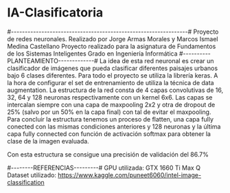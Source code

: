 # IA-Clasificatoria

#----------------------------------------------------------------#
Proyecto de redes neuronales.
Realizado por Jorge Armas Morales y Marcos Ismael Medina Castellano
Proyecto realizado para la asignatura de Fundamentos de los Sistemas Inteligentes
Grado en Ingeniería Informática
#----------PLANTEAMIENTO-------------#
La idea de esta red neuronal es crear un clasificador de imágenes que pueda clasificar diferentes paisajes urbanos
bajo 6 clases diferentes. Para todo el proyecto se utiliza la librería keras.
A la hora de configurar el set de entrenamiento de utiliza la técnica de data augmentation.
La estructura de la red consta de 4 capas convolutivas de 16, 32, 64 y 128 neuronas respectivamente con un kernel 6x6.
Las capas se intercalan siempre con una capa de maxpooling 2x2 y otra de dropout de 25% (salvo por un 50% en la capa final)
con tal de evitar el maxpooling.
Para concluir la estructura tenemos un proceso de flatten, una capa fully conected con las mismas condiciones anteriores y 128 neuronas
y la última capa fully connected con función de activación softmax para obtener la clase de la imagen evaluada.

Con esta estructura se consigue una precisión de validación del 86.7%

#--------REFERENCIAS---------#
GPU utilizada: GTX 1660 Ti Max Q
Dataset utilizado: https://www.kaggle.com/puneet6060/intel-image-classification
